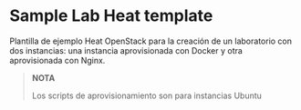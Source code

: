 # Sample Lab Heat template

Plantilla de ejemplo Heat OpenStack para la creación de un laboratorio con dos instancias: una instancia aprovisionada con Docker y otra aprovisionada con Nginx.

> **NOTA**
> 
> Los scripts de aprovisionamiento son para instancias Ubuntu